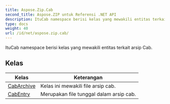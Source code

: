 ```yaml
---
title: Aspose.Zip.Cab
second_title: Aspose.ZIP untuk Referensi .NET API
description: ItuCab namespace berisi kelas yang mewakili entitas terkait arsip Cab.
type: docs
weight: 40
url: /id/net/aspose.zip.cab/
---
```

ItuCab namespace berisi kelas yang mewakili entitas terkait arsip Cab.

## Kelas

| Kelas | Keterangan |
| --- | --- |
| [CabArchive](./cabarchive/) | Kelas ini mewakili file arsip cab. |
| [CabEntry](./cabentry/) | Merupakan file tunggal dalam arsip cab. |


